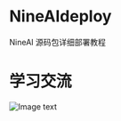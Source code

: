 # NineAIdeploy
NineAI 源码包详细部署教程

# 学习交流

![Image text](https://github.com/feifei985/assets/blob/main/weixin/qun.JPG?raw=true)

